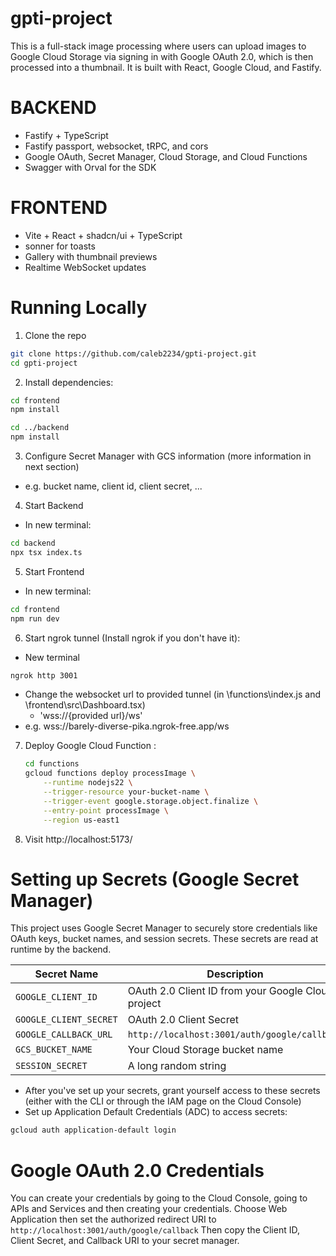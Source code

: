 ﻿# gpti-project
 
This is a full-stack image processing where users can upload images to Google Cloud Storage via signing in with Google OAuth 2.0, which is then processed into a thumbnail. It is built with React, Google Cloud, and Fastify.

# BACKEND

- Fastify + TypeScript
- Fastify passport, websocket, tRPC, and cors
- Google OAuth, Secret Manager, Cloud Storage, and Cloud Functions
- Swagger with Orval for the SDK

# FRONTEND

- Vite + React + shadcn/ui + TypeScript
- sonner for toasts
- Gallery with thumbnail previews
- Realtime WebSocket updates

# Running Locally
1. Clone the repo
```bash
git clone https://github.com/caleb2234/gpti-project.git
cd gpti-project
```
2. Install dependencies:
```bash
cd frontend
npm install

cd ../backend
npm install
``` 
3. Configure Secret Manager with GCS information (more information in next section)
  - e.g. bucket name, client id, client secret, ...
4. Start Backend
  - In new terminal:
   ```bash
   cd backend
   npx tsx index.ts
   ```
5. Start Frontend
  - In new terminal:
   ```bash
   cd frontend
   npm run dev
   ```
6. Start ngrok tunnel (Install ngrok if you don't have it):
  - New terminal
   ```bash
   ngrok http 3001
   ```
  - Change the websocket url to provided tunnel (in \functions\index.js and \frontend\src\Dashboard.tsx)
    - 'wss://{provided url}/ws'
  - e.g. wss://barely-diverse-pika.ngrok-free.app/ws
7. Deploy Google Cloud Function :
   ```bash
   cd functions
   gcloud functions deploy processImage \
       --runtime nodejs22 \
       --trigger-resource your-bucket-name \
       --trigger-event google.storage.object.finalize \
       --entry-point processImage \
       --region us-east1
   ```

8. Visit http://localhost:5173/

# Setting up Secrets (Google Secret Manager)
This project uses Google Secret Manager to securely store credentials like OAuth keys, bucket names, and session secrets. These secrets are read at runtime by the backend.

| Secret Name            | Description                                                                    |
| ---------------------- | ------------------------------------------------------------------------------ |
| `GOOGLE_CLIENT_ID`     | OAuth 2.0 Client ID from your Google Cloud project                             |
| `GOOGLE_CLIENT_SECRET` | OAuth 2.0 Client Secret                                                        |
| `GOOGLE_CALLBACK_URL`  | `http://localhost:3001/auth/google/callback`                                   |
| `GCS_BUCKET_NAME`      | Your Cloud Storage bucket name                                                 |
| `SESSION_SECRET`       | A long random string                                                           |

- After you've set up your secrets, grant yourself access to these secrets (either with the CLI or through the IAM page on the Cloud Console)
- Set up Application Default Credentials (ADC) to access secrets:
 ```bash
 gcloud auth application-default login
 ``` 
# Google OAuth 2.0 Credentials
You can create your credentials by going to the Cloud Console, going to APIs and Services and then creating your credentials. Choose Web Application then set the authorized redirect URI to `http://localhost:3001/auth/google/callback`
Then copy the Client ID, Client Secret, and Callback URI to your secret manager.
